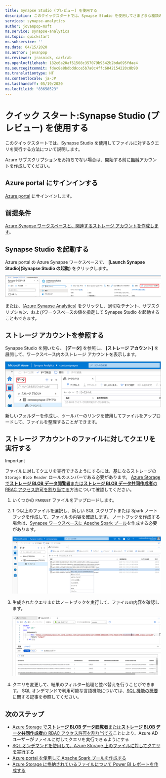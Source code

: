 ```yaml
---
title: Synapse Studio (プレビュー) を使用する
description: このクイックスタートでは、Synapse Studio を使用してさまざまな種類のファイルに対するクエリを簡単に実行する方法について説明します。
services: synapse-analytics
author: jovanpop-msft
ms.service: synapse-analytics
ms.topic: quickstart
ms.subservice: ''
ms.date: 04/15/2020
ms.author: jovanpop
ms.reviewer: jrasnick, carlrab
ms.openlocfilehash: 182c6a20af51508c357079b9542b2bda695fdae4
ms.sourcegitcommit: fdec8e8bdbddcce5b7a0c4ffc6842154220c8b90
ms.translationtype: HT
ms.contentlocale: ja-JP
ms.lasthandoff: 05/19/2020
ms.locfileid: "83658523"
---
```

# <a name="quickstart-use-synapse-studio-preview"></a>クイック スタート:Synapse Studio (プレビュー) を使用する

このクイックスタートでは、Synapse Studio を使用してファイルに対するクエリを実行する方法について説明します。

Azure サブスクリプションをお持ちでない場合は、開始する前に[無料](https://azure.microsoft.com/free/)アカウントを作成してください。

## <a name="sign-in-to-the-azure-portal"></a>Azure portal にサインインする

[Azure portal](https://portal.azure.com/) にサインインします。

## <a name="prerequisites"></a>前提条件

[Azure Synapse ワークスペースと、関連するストレージ アカウントを作成します](quickstart-create-workspace.md)。

## <a name="launch-synapse-studio"></a>Synapse Studio を起動する

Azure portal の Azure Synapse ワークスペースで、 **[Launch Synapse Studio]\(Synapse Studio の起動\)** をクリックします。

![Synapse Studio を起動する](./media/quickstart-synapse-studio/launch-synapse-workspace.png)

または、[[Azure Synapse Analytics]](https://web.azuresynapse.net) をクリックし、適切なテナント、サブスクリプション、およびワークスペースの値を指定して Synapse Studio を起動することもできます。

## <a name="browse-storage-accounts"></a>ストレージ アカウントを参照する

Synapse Studio を開いたら、 **[データ]** を参照し、 **[ストレージ アカウント]** を展開して、ワークスペース内のストレージ アカウントを表示します。

![ストレージ上のファイルを参照する](./media/quickstart-synapse-studio/browse-files-on-storage.png)

新しいフォルダーを作成し、ツールバーのリンクを使用してファイルをアップロードして、ファイルを整理することができます。

## <a name="query-files-on-storage-account"></a>ストレージ アカウントのファイルに対してクエリを実行する

> [!IMPORTANT]
> ファイルに対してクエリを実行できるようにするには、基になるストレージの `Storage Blob Reader` ロールのメンバーである必要があります。 [Azure Storage で**ストレージ BLOB データ閲覧者**または**ストレージ BLOB データ共同作成者**の RBAC アクセス許可を割り当てる](../storage/common/storage-auth-aad-rbac-portal.md?toc=/azure/synapse-analytics/toc.json&bc=/azure/synapse-analytics/breadcrumb/toc.json#assign-a-built-in-rbac-role)方法について確認してください。

1. いくつかの `PARQUET` ファイルをアップロードします。
2. 1 つ以上のファイルを選択し、新しい SQL スクリプトまたは Spark ノートブックを作成して、ファイルの内容を確認します。 ノートブックを作成する場合は、[Synapse ワークスペースに Apache Spark プール](quickstart-create-apache-spark-pool-studio.md)を作成する必要があります。

   ![ストレージ上のファイルに対してクエリを実行する](./media/quickstart-synapse-studio/query-files-on-storage.png)

3. 生成されたクエリまたはノートブックを実行して、ファイルの内容を確認します。

   ![ファイルの内容を確認する](./media/quickstart-synapse-studio/query-files-on-storage-result.png)

4. クエリを変更して、結果のフィルター処理と並べ替えを行うことができます。 SQL オンデマンドで利用可能な言語機能については、[SQL 機能の概要](sql/overview-features.md)に関する記事を参照してください。

## <a name="next-steps"></a>次のステップ

- [Azure Storage で**ストレージ BLOB データ閲覧者**または**ストレージ BLOB データ共同作成者**の RBAC アクセス許可を割り当てる](../storage/common/storage-auth-aad-rbac-portal.md?toc=/azure/synapse-analytics/toc.json&bc=/azure/synapse-analytics/breadcrumb/toc.json#assign-a-built-in-rbac-role)ことにより、Azure AD ユーザーがファイルに対してクエリを実行できるようにする
- [SQL オンデマンドを使用して、Azure Storage 上のファイルに対してクエリを実行する](sql/on-demand-workspace-overview.md)
- [Azure portal を使用して Apache Spark プールを作成する](quickstart-create-apache-spark-pool-portal.md)
- [Azure Storage に格納されているファイルについて Power BI レポートを作成する](sql/tutorial-connect-power-bi-desktop.md)
